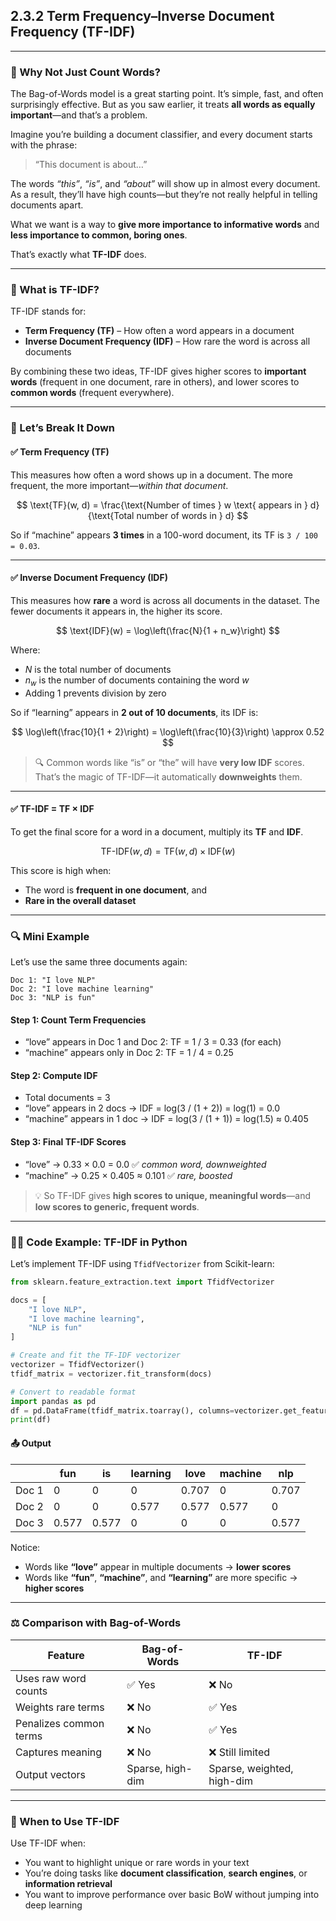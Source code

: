 
## **2.3.2 Term Frequency–Inverse Document Frequency (TF-IDF)**

---

### 🧠 Why Not Just Count Words?

The Bag-of-Words model is a great starting point. It’s simple, fast, and often surprisingly effective. But as you saw earlier, it treats **all words as equally important**—and that’s a problem.

Imagine you’re building a document classifier, and every document starts with the phrase:

> “This document is about…”

The words *“this”*, *“is”*, and *“about”* will show up in almost every document. As a result, they’ll have high counts—but they’re not really helpful in telling documents apart.

What we want is a way to **give more importance to informative words** and **less importance to common, boring ones**.

That’s exactly what **TF-IDF** does.

---

### 📐 What is TF-IDF?

TF-IDF stands for:

* **Term Frequency (TF)** – How often a word appears in a document
* **Inverse Document Frequency (IDF)** – How rare the word is across all documents

By combining these two ideas, TF-IDF gives higher scores to **important words** (frequent in one document, rare in others), and lower scores to **common words** (frequent everywhere).

---

### 🔢 Let’s Break It Down

#### ✅ Term Frequency (TF)

This measures how often a word shows up in a document. The more frequent, the more important—*within that document*.

$$
\text{TF}(w, d) = \frac{\text{Number of times } w \text{ appears in } d}{\text{Total number of words in } d}
$$

So if “machine” appears **3 times** in a 100-word document, its TF is `3 / 100 = 0.03`.

---

#### ✅ Inverse Document Frequency (IDF)

This measures how **rare** a word is across all documents in the dataset. The fewer documents it appears in, the higher its score.

$$
\text{IDF}(w) = \log\left(\frac{N}{1 + n_w}\right)
$$

Where:

* $N$ is the total number of documents
* $n_w$ is the number of documents containing the word $w$
* Adding 1 prevents division by zero

So if “learning” appears in **2 out of 10 documents**, its IDF is:

$$
\log\left(\frac{10}{1 + 2}\right) = \log\left(\frac{10}{3}\right) \approx 0.52
$$

> 🔍 Common words like “is” or “the” will have **very low IDF** scores. That’s the magic of TF-IDF—it automatically **downweights** them.

---

#### ✅ TF-IDF = TF × IDF

To get the final score for a word in a document, multiply its **TF** and **IDF**.

$$
\text{TF-IDF}(w, d) = \text{TF}(w, d) \times \text{IDF}(w)
$$

This score is high when:

* The word is **frequent in one document**, and
* **Rare in the overall dataset**

---

### 🔍 Mini Example

Let’s use the same three documents again:

```text
Doc 1: "I love NLP"
Doc 2: "I love machine learning"
Doc 3: "NLP is fun"
```

#### Step 1: Count Term Frequencies

* “love” appears in Doc 1 and Doc 2: TF = 1 / 3 = 0.33 (for each)
* “machine” appears only in Doc 2: TF = 1 / 4 = 0.25

#### Step 2: Compute IDF

* Total documents = 3
* “love” appears in 2 docs → IDF = log(3 / (1 + 2)) = log(1) = 0.0
* “machine” appears in 1 doc → IDF = log(3 / (1 + 1)) = log(1.5) ≈ 0.405

#### Step 3: Final TF-IDF Scores

* “love” → 0.33 × 0.0 = 0.0 ✅ *common word, downweighted*
* “machine” → 0.25 × 0.405 ≈ 0.101 ✅ *rare, boosted*

> 💡 So TF-IDF gives **high scores to unique, meaningful words**—and **low scores to generic, frequent words**.

---

### 🧑‍💻 Code Example: TF-IDF in Python

Let’s implement TF-IDF using `TfidfVectorizer` from Scikit-learn:

```python
from sklearn.feature_extraction.text import TfidfVectorizer

docs = [
    "I love NLP",
    "I love machine learning",
    "NLP is fun"
]

# Create and fit the TF-IDF vectorizer
vectorizer = TfidfVectorizer()
tfidf_matrix = vectorizer.fit_transform(docs)

# Convert to readable format
import pandas as pd
df = pd.DataFrame(tfidf_matrix.toarray(), columns=vectorizer.get_feature_names_out())
print(df)
```

#### 📤 Output

|       | fun   | is    | learning | love  | machine | nlp   |
| ----- | ----- | ----- | -------- | ----- | ------- | ----- |
| Doc 1 | 0     | 0     | 0        | 0.707 | 0       | 0.707 |
| Doc 2 | 0     | 0     | 0.577    | 0.577 | 0.577   | 0     |
| Doc 3 | 0.577 | 0.577 | 0        | 0     | 0       | 0.577 |

Notice:

* Words like **“love”** appear in multiple documents → **lower scores**
* Words like **“fun”**, **“machine”**, and **“learning”** are more specific → **higher scores**

---

### ⚖️ Comparison with Bag-of-Words

| Feature                | Bag-of-Words     | TF-IDF                     |
| ---------------------- | ---------------- | -------------------------- |
| Uses raw word counts   | ✅ Yes            | ❌ No                       |
| Weights rare terms     | ❌ No             | ✅ Yes                      |
| Penalizes common terms | ❌ No             | ✅ Yes                      |
| Captures meaning       | ❌ No             | ❌ Still limited            |
| Output vectors         | Sparse, high-dim | Sparse, weighted, high-dim |

---

### 🎯 When to Use TF-IDF

Use TF-IDF when:

* You want to highlight unique or rare words in your text
* You’re doing tasks like **document classification**, **search engines**, or **information retrieval**
* You want to improve performance over basic BoW without jumping into deep learning



